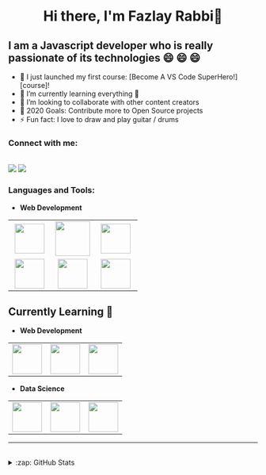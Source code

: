 <p align="center">
  <h1 align="center">Hi there, I'm Fazlay Rabbi👦</h1>

<!--
**fazlay/fazlay** is a ✨ _special_ ✨ repository because its `README.md` (this file) appears on your GitHub profile.

Here are some ideas to get you started:

- 🌱 I’m currently learning React.JS 
- 👯 I’m looking to collaborate on ...
- 🤔 I’m looking for help with ...
- 💬 Ask me about ...
- 📫 How to reach me: ...
- 😄 Pronouns: ...
- ⚡ Fun fact: ...
-->

## I am a Javascript developer who is really passionate of its technologies  😄  😄  😄 

- 🔭 I just launched my first course: [Become A VS Code SuperHero!][course]!
- 🌱 I’m currently learning everything 🤣
- 👯 I’m looking to collaborate with other content creators
- 🥅 2020 Goals: Contribute more to Open Source projects
- ⚡ Fun fact: I love to draw and play guitar / drums

### Connect with me:
<br>	
<a target="_blank" href="https://www.linkedin.com/in/fazlay-rabbi-00569178"><img src="https://img.shields.io/badge/-LinkedIn-0077B5?style=for-the-badge&logo=Linkedin&logoColor=white"></img></a>
<a target="_blank" href="mailto:rfazlay21@gmail.com"><img src="https://img.shields.io/badge/-Gmail-D14836?style=for-the-badge&logo=Gmail&logoColor=white"></img></a>
<br />

### Languages and Tools:


- **Web Development**
<table>
<tbody>
 <tr>
<td align="center" width="25%">
<img height=60px src="https://www.vectorlogo.zone/logos/w3_html5/w3_html5-ar21.svg"> 
</td>

<td align="center" width="25%">
<img height=70px src="https://1000logos.net/wp-content/uploads/2020/09/CSS-Logo.png"> 
</td>

<td align="center" width="25%">
<img height=60px src="https://www.vectorlogo.zone/logos/javascript/javascript-ar21.svg"> 
</td>

</tr>

 <tr>

 <td align="center" width="33%">
<img height=60px src="https://www.vectorlogo.zone/logos/getbootstrap/getbootstrap-ar21.svg"> 
</td>

<td align="center" width="33%">
<img height=60px src="https://www.vectorlogo.zone/logos/mysql/mysql-ar21.svg"> 
</td>

<td align="center" width="33%">
<img height=60px src="https://www.vectorlogo.zone/logos/python/python-ar21.svg"> 
</td>

</tr>

</tbody>
</table>

## Currently Learning :beginner:




- **Web Development**
<table>
<tbody>
 <tr>
<td align="center" width="33%">
<img height=60px src="https://www.vectorlogo.zone/logos/reactjs/reactjs-ar21.svg"> 
</td>

<td align="center" width="33%">
<img height=60px src="https://www.vectorlogo.zone/logos/graphql/graphql-ar21.svg"> 
</td>

<td align="center" width="33%">
<img height=60px src="https://www.vectorlogo.zone/logos/firebase/firebase-ar21.svg"> 
</td>

</tr>

</tbody>
</table>

- **Data Science**

<table>
<tbody>
<tr>

<td align="center" width="33%">
<img height=60px src="https://www.vectorlogo.zone/logos/jupyter/jupyter-ar21.svg"> 
</td>


<td align="center" width="33%">
<img height=60px src="https://www.vectorlogo.zone/logos/numpy/numpy-ar21.svg"> 
</td>

<td align="center" width="33%">
<img height=60px src="https://upload.wikimedia.org/wikipedia/commons/e/ed/Pandas_logo.svg"> 
</td>
</tr>

</tbody>
</table>

<hr>


<br />

<details>
  <summary>:zap: GitHub Stats</summary>

  <img align="left" alt="Fazlay's GitHub Stats" src="https://github-readme-stats.vercel.app/api?username=fazlay" />

</details>